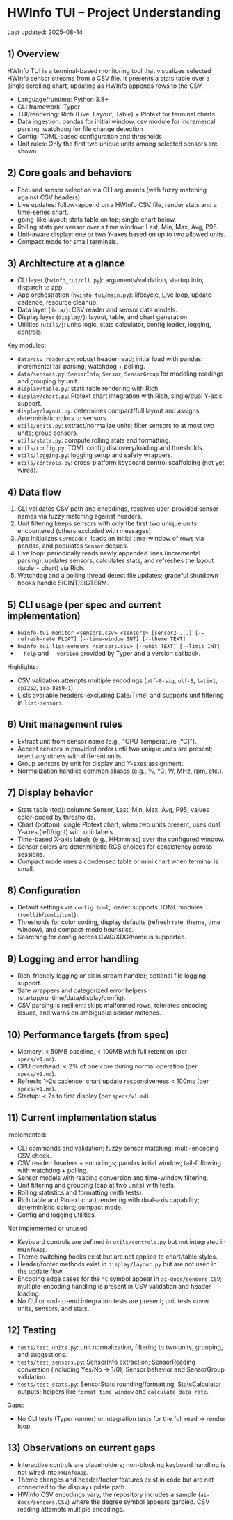 # HWInfo TUI – Project Understanding

Last updated: 2025-08-14

## 1) Overview

HWInfo TUI is a terminal-based monitoring tool that visualizes selected HWInfo sensor streams from a CSV file. It presents a stats table over a single scrolling chart, updating as HWInfo appends rows to the CSV.

- Language/runtime: Python 3.8+
- CLI framework: Typer
- TUI/rendering: Rich (Live, Layout, Table) + Plotext for terminal charts
- Data ingestion: pandas for initial window, csv module for incremental parsing, watchdog for file change detection
- Config: TOML-based configuration and thresholds
- Unit rules: Only the first two unique units among selected sensors are shown

## 2) Core goals and behaviors

- Focused sensor selection via CLI arguments (with fuzzy matching against CSV headers).
- Live updates: follow-append on a HWInfo CSV file, render stats and a time-series chart.
- gping-like layout: stats table on top; single chart below.
- Rolling stats per sensor over a time window: Last, Min, Max, Avg, P95.
- Unit-aware display: one or two Y-axes based on up to two allowed units.
- Compact mode for small terminals.

## 3) Architecture at a glance

- CLI layer (`hwinfo_tui/cli.py`): arguments/validation, startup info, dispatch to app.
- App orchestration (`hwinfo_tui/main.py`): lifecycle, Live loop, update cadence, resource cleanup.
- Data layer (`data/`): CSV reader and sensor data models.
- Display layer (`display/`): layout, table, and chart generation.
- Utilities (`utils/`): units logic, stats calculator, config loader, logging, controls.

Key modules:
- `data/csv_reader.py`: robust header read; initial load with pandas; incremental tail parsing; watchdog + polling.
- `data/sensors.py`: `SensorInfo`, `Sensor`, `SensorGroup` for modeling readings and grouping by unit.
- `display/table.py`: stats table rendering with Rich.
- `display/chart.py`: Plotext chart integration with Rich, single/dual Y-axis support.
- `display/layout.py`: determines compact/full layout and assigns deterministic colors to sensors.
- `utils/units.py`: extract/normalize units; filter sensors to at most two units; group sensors.
- `utils/stats.py`: compute rolling stats and formatting.
- `utils/config.py`: TOML config discovery/loading and thresholds.
- `utils/logging.py`: logging setup and safety wrappers.
- `utils/controls.py`: cross-platform keyboard control scaffolding (not yet wired).

## 4) Data flow

1. CLI validates CSV path and encodings, resolves user-provided sensor names via fuzzy matching against headers.
2. Unit filtering keeps sensors with only the first two unique units encountered (others excluded with messages).
3. App initializes `CSVReader`, loads an initial time-window of rows via pandas, and populates `Sensor` deques.
4. Live loop: periodically reads newly appended lines (incremental parsing), updates sensors, calculates stats, and refreshes the layout (table + chart) via Rich.
5. Watchdog and a polling thread detect file updates; graceful shutdown hooks handle SIGINT/SIGTERM.

## 5) CLI usage (per spec and current implementation)

- `hwinfo-tui monitor <sensors.csv> <sensor1> [sensor2 ...] [--refresh-rate FLOAT] [--time-window INT] [--theme TEXT]`
- `hwinfo-tui list-sensors <sensors.csv> [--unit TEXT] [--limit INT]`
- `--help` and `--version` provided by Typer and a version callback.

Highlights:
- CSV validation attempts multiple encodings (`utf-8-sig`, `utf-8`, `latin1`, `cp1252`, `iso-8859-1`).
- Lists available headers (excluding Date/Time) and supports unit filtering in `list-sensors`.

## 6) Unit management rules

- Extract unit from sensor name (e.g., "GPU Temperature [°C]").
- Accept sensors in provided order until two unique units are present; reject any others with different units.
- Group sensors by unit for display and Y-axes assignment.
- Normalization handles common aliases (e.g., %, °C, W, MHz, rpm, etc.).

## 7) Display behavior

- Stats table (top): columns Sensor, Last, Min, Max, Avg, P95; values color-coded by thresholds.
- Chart (bottom): single Plotext chart; when two units present, uses dual Y-axes (left/right) with unit labels.
- Time-based X-axis labels (e.g., HH:mm:ss) over the configured window.
- Sensor colors are deterministic RGB choices for consistency across sessions.
- Compact mode uses a condensed table or mini chart when terminal is small.

## 8) Configuration

- Default settings via `config.toml`; loader supports TOML modules (`tomllib`/`tomli`/`toml`).
- Thresholds for color coding, display defaults (refresh rate, theme, time window), and compact-mode heuristics.
- Searching for config across CWD/XDG/home is supported.

## 9) Logging and error handling

- Rich-friendly logging or plain stream handler; optional file logging support.
- Safe wrappers and categorized error helpers (startup/runtime/data/display/config).
- CSV parsing is resilient: skips malformed rows, tolerates encoding issues, and warns on ambiguous sensor matches.

## 10) Performance targets (from spec)

- Memory: < 50MB baseline, < 100MB with full retention (per `specs/v1.md`).
- CPU overhead: < 2% of one core during normal operation (per `specs/v1.md`).
- Refresh: 1–2s cadence; chart update responsiveness < 100ms (per `specs/v1.md`).
- Startup: < 2s to first display (per `specs/v1.md`).

## 11) Current implementation status

Implemented:
- CLI commands and validation; fuzzy sensor matching; multi-encoding CSV check.
- CSV reader: headers + encodings; pandas initial window; tail-following with watchdog + polling.
- Sensor models with reading conversion and time-window filtering.
- Unit filtering and grouping (cap at two units) with tests.
- Rolling statistics and formatting (with tests).
- Rich table and Plotext chart rendering with dual-axis capability; deterministic colors; compact mode.
- Config and logging utilities.

Not implemented or unused:
- Keyboard controls are defined in `utils/controls.py` but not integrated in `HWInfoApp`.
- Theme switching hooks exist but are not applied to chart/table styles.
- Header/footer methods exist in `display/layout.py` but are not used in the update flow.
- Encoding edge cases for the `°C` symbol appear in `ai-docs/sensors.CSV`; multiple-encoding handling is present in CSV validation and header loading.
- No CLI or end-to-end integration tests are present; unit tests cover units, sensors, and stats.

## 12) Testing

- `tests/test_units.py`: unit normalization, filtering to two units, grouping, and suggestions.
- `tests/test_sensors.py`: SensorInfo extraction; SensorReading conversion (including Yes/No → 1/0); Sensor behavior and SensorGroup validation.
- `tests/test_stats.py`: SensorStats rounding/formatting; StatsCalculator outputs; helpers like `format_time_window` and `calculate_data_rate`.

Gaps:
- No CLI tests (Typer runner) or integration tests for the full read → render loop.

## 13) Observations on current gaps

- Interactive controls are placeholders; non-blocking keyboard handling is not wired into `HWInfoApp`.
- Theme changes and header/footer features exist in code but are not connected to the display update path.
- HWInfo CSV encodings vary; the repository includes a sample (`ai-docs/sensors.CSV`) where the degree symbol appears garbled. CSV reading attempts multiple encodings.

